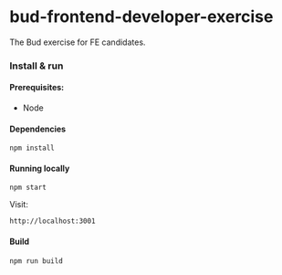 # bud-frontend-developer-exercise
The Bud exercise for FE candidates.

### Install & run

#### Prerequisites:

- Node

#### Dependencies

```
npm install
```

#### Running locally

```
npm start
```

Visit:

```
http://localhost:3001
```

#### Build

```
npm run build
```

